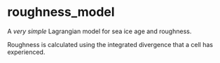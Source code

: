# roughness_model

A *very simple* Lagrangian model for sea ice age and roughness. 

Roughness is calculated using the integrated divergence that a cell has experienced.
